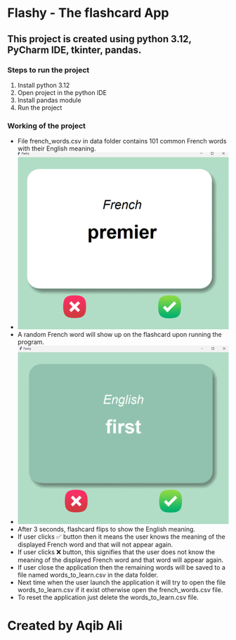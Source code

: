 # Flashy - The flashcard App

## This project is created using python 3.12, PyCharm IDE, tkinter, pandas.

### Steps to run the project
1. Install python 3.12
2. Open project in the python IDE
3. Install pandas module
4. Run the project

### Working of the project
- File french_words.csv in data folder contains 101 common French words with their English meaning.
- ![Screenshot](./images/Screenshotfront.png)
- A random French word will show up on the flashcard upon running the program.
- ![Screenshot](./images/Screenshotback.png)
- After 3 seconds, flashcard flips to show the English meaning.
- If user clicks ✅ button then it means the user knows the meaning of the displayed French word and that will not appear again.
- If user clicks ❌ button, this signifies that the user does not know the meaning of the displayed French word and that word will appear again.
- If user close the application then the remaining words will be saved to a file named words_to_learn.csv in the data folder.
- Next time when the user launch the application it will try to open the file words_to_learn.csv if it exist otherwise open the french_words.csv file.
- To reset the application just delete the words_to_learn.csv file.

# Created by Aqib Ali


